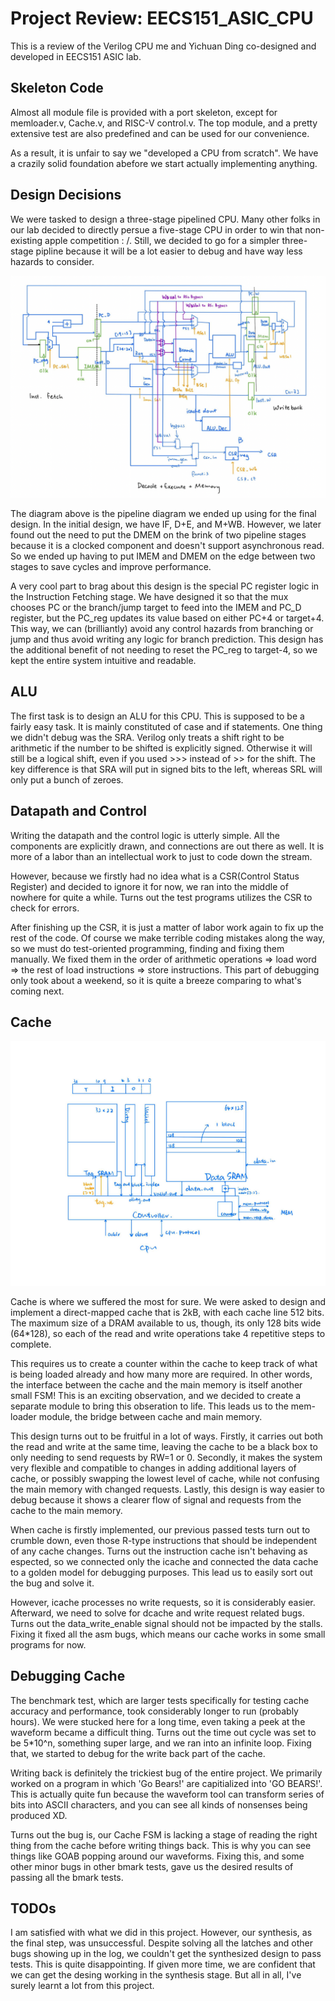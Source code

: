 # Project Review: EECS151_ASIC_CPU

This is a review of the Verilog CPU me and Yichuan Ding co-designed and developed in EECS151 ASIC lab.

## Skeleton Code

Almost all module file is provided with a port skeleton, except for memloader.v, Cache.v, and RISC-V control.v. The top module, and a pretty extensive test are also predefined and can be used for our convenience.

As a result, it is unfair to say we "developed a CPU from scratch". We have a crazily solid foundation abefore we start actually implementing anything. 

## Design Decisions

We were tasked to design a three-stage pipelined CPU. Many other folks in our lab decided to directly persue a five-stage CPU in order to win that non-existing apple competition : /. Still, we decided to go for a simpler three-stage pipline because it will be a lot easier to debug and have way less hazards to consider.

![pipelinediagram](img/pipelinediagram.png)

The diagram above is the pipeline diagram we ended up using for the final design. In the initial design, we have IF, D+E, and M+WB. However, we later found out the need to put the DMEM on the brink of two pipeline stages because it is a clocked component and doesn't support asynchronous read. So we ended up having to put IMEM and DMEM on the edge between two stages to save cycles and improve performance.

A very cool part to brag about this design is the special PC register logic in the Instruction Fetching stage. We have designed it so that the mux chooses PC or the branch/jump target to feed into the IMEM and PC_D register, but the PC_reg updates its value based on either PC+4 or target+4. This way, we can (brilliantly) avoid any control hazards from branching or jump and thus avoid writing any logic for branch prediction. This design has the additional benefit of not needing to reset the PC_reg to target-4, so we kept the entire system intuitive and readable.

## ALU

The first task is to design an ALU for this CPU. This is supposed to be a fairly easy task. It is mainly constituted of case and if statements. One thing we didn't debug was the SRA. Verilog only treats a shift right to be arithmetic if the number to be shifted is explicitly signed. Otherwise it will still be a logical shift, even if you used >>> instead of >> for the shift. The key difference is that SRA will put in signed bits to the left, whereas SRL will only put a bunch of zeroes. 

## Datapath and Control

Writing the datapath and the control logic is utterly simple. All the components are explicitly drawn, and connections are out there as well. It is more of a labor than an intellectual work to just to code down the stream. 

However, because we firstly had no idea what is a CSR(Control Status Register) and decided to ignore it for now, we ran into the middle of nowhere for quite a while. Turns out the test programs utilizes the CSR to check for errors. 

After finishing up the CSR, it is just a matter of labor work again to fix up the rest of the code. Of course we make terrible coding mistakes along the way, so we must do test-oriented programming, finding and fixing them manually. We fixed them in the order of arithmetic operations => load word => the rest of load instructions => store instructions. This part of debugging only took about a weekend, so it is quite a breeze comparing to what's coming next.

## Cache

![cachediagram](img/cachedia.png)

Cache is where we suffered the most for sure. We were asked to design and implement a direct-mapped cache that is 2kB, with each cache line 512 bits. The maximum size of a DRAM available to us, though, its only 128 bits wide (64*128), so each of the read and write operations take 4 repetitive steps to complete. 

This requires us to create a counter within the cache to keep track of what is being loaded already and how many more are required. In other words, the interface between the cache and the main memory is itself another small FSM! This is an exciting observation, and we decided to create a separate module to bring this obseration to life. This leads us to the mem-loader module, the bridge between cache and main memory.

This design turns out to be fruitful in a lot of ways. Firstly, it carries out both the read and write at the same time, leaving the cache to be a black box to only needing to send requests by RW=1 or 0. Secondly, it makes the system very flexible and compatible to changes in adding additional layers of cache, or possibly swapping the lowest level of cache, while not confusing the main memory with changed requests. Lastly, this design is way easier to debug because it shows a clearer flow of signal and requests from the cache to the main memory.

When cache is firstly implemented, our previous passed tests turn out to crumble down, even those R-type instructions that should be independent of any cache changes. Turns out the instruction cache isn't behaving as espected, so we connected only the icache and connected the data cache to a golden model for debugging purposes. This lead us to easily sort out the bug and solve it.

However, icache processes no write requests, so it is considerably easier. Afterward, we need to solve for dcache and write request related bugs. Turns out the data_write_enable signal should not be impacted by the stalls. Fixing it fixed all the asm bugs, which means our cache works in some small programs for now.

## Debugging Cache

The benchmark test, which are larger tests specifically for testing cache accuracy and performance, took considerably longer to run (probably hours). We were stucked here for a long time, even taking a peek at the waveform became a difficult thing. Turns out the time out cycle was set to be 5*10^n, something super large, and we ran into an infinite loop. Fixing that, we started to debug for the write back part of the cache. 

Writing back is definitely the trickiest bug of the entire project. We primarily worked on a program in which 'Go Bears!' are capitialized into 'GO BEARS!'. This is actually quite fun because the waveform tool can transform series of bits into ASCII characters, and you can see all kinds of nonsenses being produced XD. 

Turns out the bug is, our Cache FSM is lacking a stage of reading the right thing from the cache before writing things back. This is why you can see things like GOAB popping around our waveforms. Fixing this, and some other minor bugs in other bmark tests, gave us the desired results of passing all the bmark tests. 

## TODOs

I am satisfied with what we did in this project. However, our synthesis, as the final step, was unsuccessful. Despite solving all the latches and other bugs showing up in the log, we couldn't get the synthesized design to pass tests. This is quite disappointing. If given more time, we are confident that we can get the desing working in the synthesis stage. But all in all, I've surely learnt a lot from this project. 